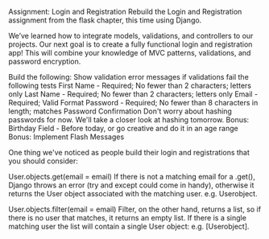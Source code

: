 Assignment: Login and Registration
Rebuild the Login and Registration assignment from the flask chapter, this time using Django.

We’ve learned how to integrate models, validations, and controllers to our projects. Our next goal is to create a fully functional login and registration app! This will combine your knowledge of MVC patterns, validations, and password encryption.

Build the following:
Show validation error messages if validations fail the following tests
First Name - Required; No fewer than 2 characters; letters only
Last Name - Required; No fewer than 2 characters; letters only
Email - Required; Valid Format
Password - Required; No fewer than 8 characters in length; matches Password Confirmation
Don't worry about hashing passwords for now. We'll take a closer look at hashing tomorrow.
Bonus: Birthday Field - Before today, or go creative and do it in an age range
Bonus: Implement Flash Messages

One thing we've noticed as people build their login and registrations that you should consider:

User.objects.get(email = email)
If there is not a matching email for a .get(), Django throws an error (try and except could come in handy), otherwise it returns the User object associated with the matching user. e.g. Userobject.

User.objects.filter(email = email)
Filter, on the other hand, returns a list, so if there is no user that matches, it returns an empty list.  If there is a single matching user the list will contain a single User object: e.g. [Userobject].